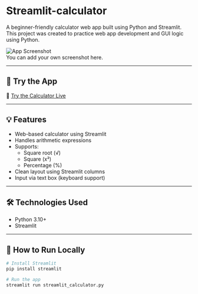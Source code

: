 # Streamlit-calculator
A beginner-friendly calculator web app built using Python and Streamlit.
This project was created to practice web app development and GUI logic using Python.

![App Screenshot](https://via.placeholder.com/900x400.png?text=Streamlit+Calculator+Demo)  
You can add your own screenshot here.

---

## 🚀 Try the App

🚀 [Try the Calculator Live](https://app-calculator-oxybxkjqer7twoo8byptpq.streamlit.app)

---

## 💡 Features

- Web-based calculator using Streamlit
- Handles arithmetic expressions
- Supports:
  - Square root (√)
  - Square (x²)
  - Percentage (%)
- Clean layout using Streamlit columns
- Input via text box (keyboard support)

---

## 🛠️ Technologies Used

- Python 3.10+
- Streamlit

---

## 🔧 How to Run Locally

```bash
# Install Streamlit
pip install streamlit

# Run the app
streamlit run streamlit_calculator.py

